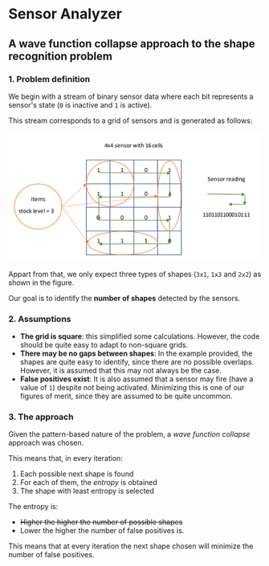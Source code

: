 # Sensor Analyzer

## A wave function collapse approach to the shape recognition problem

### 1. Problem definition

We begin with a stream of binary sensor data where each bit represents a sensor's state (`0` is inactive and `1` is active).

This stream corresponds to a grid of sensors and is generated as follows:

![sensor flow](./fig.png)

Appart from that, we only expect three types of shapes (`3x1`, `1x3` and `2x2`) as shown in the figure.

Our goal is to identify the **number of shapes** detected by the sensors.

### 2. Assumptions

- **The grid is square**: this simplified some calculations. However, the code should be quite easy to adapt to non-square grids.
- **There may be no gaps between shapes**: In the example provided, the shapes are quite easy to identify, since there are no possible overlaps. However, it is assumed that this may not always be the case.
- **False positives exist**: It is also assumed that a sensor may fire (have a value of `1`) despite not being activated. Minimizing this is one of our figures of merit, since they are assumed to be quite uncommon.

### 3. The approach

Given the pattern-based nature of the problem, a _wave function collapse_ approach was chosen.

This means that, in every iteration:

1.  Each possible next shape is found
2.  For each of them, the _entropy_ is obtained
3.  The shape with least entropy is selected

The entropy is:

- ~~Higher the higher the number of possible shapes~~
- Lower the higher the number of false positives is.

This means that at every iteration the next shape chosen will minimize the number of false positives.
